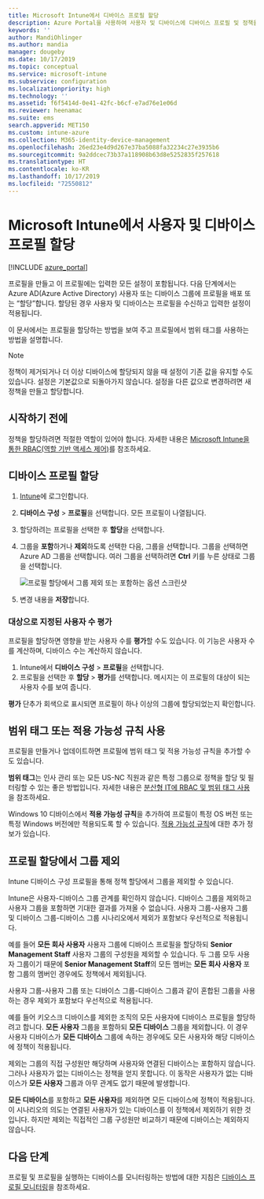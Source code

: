 ```yaml
---
title: Microsoft Intune에서 디바이스 프로필 할당
description: Azure Portal을 사용하여 사용자 및 디바이스에 디바이스 프로필 및 정책을 할당합니다. Microsoft Intune에서 프로필 할당으로부터 그룹을 제외하는 방법에 대해 알아봅니다.
keywords: ''
author: MandiOhlinger
ms.author: mandia
manager: dougeby
ms.date: 10/17/2019
ms.topic: conceptual
ms.service: microsoft-intune
ms.subservice: configuration
ms.localizationpriority: high
ms.technology: ''
ms.assetid: f6f5414d-0e41-42fc-b6cf-e7ad76e1e06d
ms.reviewer: heenamac
ms.suite: ems
search.appverid: MET150
ms.custom: intune-azure
ms.collection: M365-identity-device-management
ms.openlocfilehash: 26ed23e4d9d267e37ba5088fa32234c27e3935b6
ms.sourcegitcommit: 9a2ddcec73b37a118908b63d8e5252835f257618
ms.translationtype: HT
ms.contentlocale: ko-KR
ms.lasthandoff: 10/17/2019
ms.locfileid: "72550812"
---
```

# <a name="assign-user-and-device-profiles-in-microsoft-intune"></a>Microsoft Intune에서 사용자 및 디바이스 프로필 할당

[!INCLUDE [azure_portal](../includes/azure_portal.md)]

프로필을 만들고 이 프로필에는 입력한 모든 설정이 포함됩니다. 다음 단계에서는 Azure AD(Azure Active Directory) 사용자 또는 디바이스 그룹에 프로필을 배포 또는 “할당”합니다. 할당된 경우 사용자 및 디바이스는 프로필을 수신하고 입력한 설정이 적용됩니다.

이 문서에서는 프로필을 할당하는 방법을 보여 주고 프로필에서 범위 태그를 사용하는 방법을 설명합니다.

> [!NOTE]  
> 정책이 제거되거나 더 이상 디바이스에 할당되지 않을 때 설정이 기존 값을 유지할 수도 있습니다. 설정은 기본값으로 되돌아가지 않습니다. 설정을 다른 값으로 변경하려면 새 정책을 만들고 할당합니다.

## <a name="before-you-begin"></a>시작하기 전에

정책을 할당하려면 적절한 역할이 있어야 합니다. 자세한 내용은 [Microsoft Intune을 통한 RBAC(역할 기반 액세스 제어)](../fundamentals/role-based-access-control.md)를 참조하세요.

## <a name="assign-a-device-profile"></a>디바이스 프로필 할당

1. [Intune](https://go.microsoft.com/fwlink/?linkid=2090973)에 로그인합니다.
2. **디바이스 구성** > **프로필**을 선택합니다. 모든 프로필이 나열됩니다.
3. 할당하려는 프로필을 선택한 후 **할당**을 선택합니다.
4. 그룹을 **포함**하거나 **제외**하도록 선택한 다음, 그룹을 선택합니다. 그룹을 선택하면 Azure AD 그룹을 선택합니다. 여러 그룹을 선택하려면 **Ctrl** 키를 누른 상태로 그룹을 선택합니다.

    ![프로필 할당에서 그룹 제외 또는 포함하는 옵션 스크린샷](./media/device-profile-assign/group-include-exclude.png)

5. 변경 내용을 **저장**합니다.

### <a name="evaluate-how-many-users-are-targeted"></a>대상으로 지정된 사용자 수 평가

프로필을 할당하면 영향을 받는 사용자 수를 **평가**할 수도 있습니다. 이 기능은 사용자 수를 계산하며, 디바이스 수는 계산하지 않습니다.

1. Intune에서 **디바이스 구성** > **프로필**을 선택합니다.
2. 프로필을 선택한 후 **할당** > **평가**를 선택합니다. 메시지는 이 프로필의 대상이 되는 사용자 수를 보여 줍니다.

**평가** 단추가 회색으로 표시되면 프로필이 하나 이상의 그룹에 할당되었는지 확인합니다.

## <a name="use-scope-tags-or-applicability-rules"></a>범위 태그 또는 적용 가능성 규칙 사용

프로필을 만들거나 업데이트하면 프로필에 범위 태그 및 적용 가능성 규칙을 추가할 수도 있습니다.

**범위 태그**는 인사 관리 또는 모든 US-NC 직원과 같은 특정 그룹으로 정책을 할당 및 필터링할 수 있는 좋은 방법입니다. 자세한 내용은 [분산형 IT에 RBAC 및 범위 태그 사용](../fundamentals/scope-tags.md)을 참조하세요.

Windows 10 디바이스에서 **적용 가능성 규칙**을 추가하여 프로필이 특정 OS 버전 또는 특정 Windows 버전에만 적용되도록 할 수 있습니다. [적용 가능성 규칙](device-profile-create.md#applicability-rules)에 대한 추가 정보가 있습니다.

## <a name="exclude-groups-from-a-profile-assignment"></a>프로필 할당에서 그룹 제외

Intune 디바이스 구성 프로필을 통해 정책 할당에서 그룹을 제외할 수 있습니다.

Intune은 사용자-디바이스 그룹 관계를 확인하지 않습니다. 디바이스 그룹을 제외하고 사용자 그룹을 포함하면 기대한 결과를 가져올 수 없습니다. 사용자 그룹-사용자 그룹 및 디바이스 그룹-디바이스 그룹 시나리오에서 제외가 포함보다 우선적으로 적용됩니다.

예를 들어 **모든 회사 사용자** 사용자 그룹에 디바이스 프로필을 할당하되 **Senior Management Staff** 사용자 그룹의 구성원을 제외할 수 있습니다. 두 그룹 모두 사용자 그룹이기 때문에 **Senior Management Staff**의 모든 멤버는 **모든 회사 사용자** 포함 그룹의 멤버인 경우에도 정책에서 제외됩니다.

사용자 그룹-사용자 그룹 또는 디바이스 그룹-디바이스 그룹과 같이 혼합된 그룹을 사용하는 경우 제외가 포함보다 우선적으로 적용됩니다.

예를 들어 키오스크 디바이스를 제외한 조직의 모든 사용자에 디바이스 프로필을 할당하려고 합니다. **모든 사용자** 그룹을 포함하되 **모든 디바이스** 그룹을 제외합니다. 이 경우 사용자 디바이스가 **모든 디바이스** 그룹에 속하는 경우에도 모든 사용자와 해당 디바이스에 정책이 적용됩니다.

제외는 그룹의 직접 구성원만 해당하며 사용자와 연결된 디바이스는 포함하지 않습니다. 그러나 사용자가 없는 디바이스는 정책을 얻지 못합니다. 이 동작은 사용자가 없는 디바이스가 **모든 사용자** 그룹과 아무 관계도 없기 때문에 발생합니다.

**모든 디바이스**를 포함하고 **모든 사용자**를 제외하면 모든 디바이스에 정책이 적용됩니다. 이 시나리오의 의도는 연결된 사용자가 있는 디바이스를 이 정책에서 제외하기 위한 것입니다. 하지만 제외는 직접적인 그룹 구성원만 비교하기 때문에 디바이스는 제외하지 않습니다.

## <a name="next-steps"></a>다음 단계

프로필 및 프로필을 실행하는 디바이스를 모니터링하는 방법에 대한 지침은 [디바이스 프로필 모니터링](device-profile-monitor.md)을 참조하세요.
